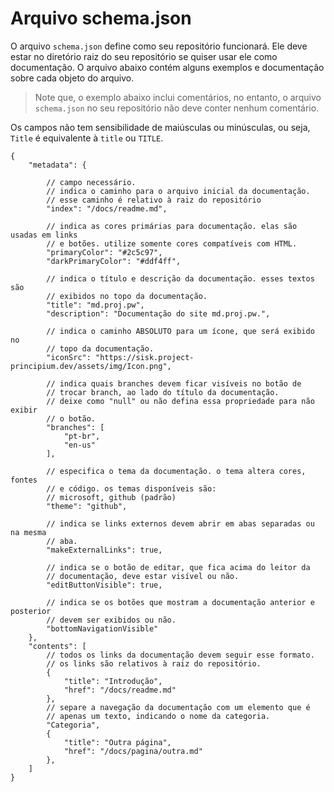 # Arquivo schema.json

O arquivo `schema.json` define como seu repositório funcionará. Ele deve estar no diretório raiz do seu repositório se quiser usar ele como documentação. O arquivo abaixo contém alguns exemplos e documentação sobre cada objeto do arquivo.

> Note que, o exemplo abaixo inclui comentários, no entanto, o arquivo `schema.json` no seu repositório não deve conter nenhum comentário.

Os campos não tem sensibilidade de maiúsculas ou minúsculas, ou seja, `Title` é equivalente à `title` ou `TITLE`.

```jsonc
{
    "metadata": {

        // campo necessário.
        // indica o caminho para o arquivo inicial da documentação.
        // esse caminho é relativo à raiz do repositório
        "index": "/docs/readme.md",

        // indica as cores primárias para documentação. elas são usadas em links
        // e botões. utilize somente cores compatíveis com HTML.
        "primaryColor": "#2c5c97",
        "darkPrimaryColor": "#ddf4ff",

        // indica o título e descrição da documentação. esses textos são
        // exibidos no topo da documentação.
        "title": "md.proj.pw",
        "description": "Documentação do site md.proj.pw.",

        // indica o caminho ABSOLUTO para um ícone, que será exibido no
        // topo da documentação.
        "iconSrc": "https://sisk.project-principium.dev/assets/img/Icon.png",

        // indica quais branches devem ficar visíveis no botão de
        // trocar branch, ao lado do título da documentação.
        // deixe como "null" ou não defina essa propriedade para não exibir
        // o botão.
        "branches": [
            "pt-br",
            "en-us"
        ],

        // especifica o tema da documentação. o tema altera cores, fontes
        // e código. os temas disponíveis são:
        // microsoft, github (padrão)
        "theme": "github",

        // indica se links externos devem abrir em abas separadas ou na mesma
        // aba.
        "makeExternalLinks": true,

        // indica se o botão de editar, que fica acima do leitor da
        // documentação, deve estar visível ou não.
        "editButtonVisible": true,

        // indica se os botões que mostram a documentação anterior e posterior
        // devem ser exibidos ou não.
        "bottomNavigationVisible"
    },
    "contents": [
        // todos os links da documentação devem seguir esse formato.
        // os links são relativos à raiz do repositório.
        {
            "title": "Introdução",
            "href": "/docs/readme.md"
        },
        // separe a navegação da documentação com um elemento que é
        // apenas um texto, indicando o nome da categoria.
        "Categoria",
        {
            "title": "Outra página",
            "href": "/docs/pagina/outra.md"
        },
    ]
}
```